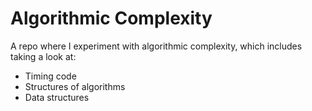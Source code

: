 # Algorithmic Complexity

A repo where I experiment with algorithmic complexity, which includes taking a look at:
* Timing code
* Structures of algorithms
* Data structures
